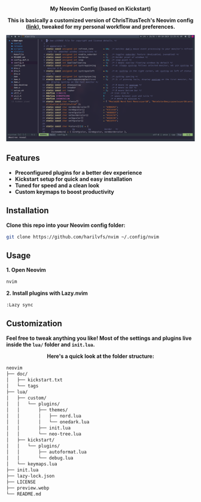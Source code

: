 <p align="center"><strong>My Neovim Config (based on Kickstart)</strong></p>

<p align="center"><strong>This is basically a customized version of ChrisTitusTech's Neovim config (<a href="https://github.com/ChrisTitusTech/neovim">link</a>), tweaked for my personal workflow and preferences.</strong></p>

![NVIM](https://raw.githubusercontent.com/harilvfs/nvim/refs/heads/main/preview.webp)

## Features

- **Preconfigured plugins for a better dev experience**
- **Kickstart setup for quick and easy installation**
- **Tuned for speed and a clean look**
- **Custom keymaps to boost productivity**

## Installation

**Clone this repo into your Neovim config folder:**

```bash
git clone https://github.com/harilvfs/nvim ~/.config/nvim
```

## Usage

**1. Open Neovim**

```bash
nvim
```

**2. Install plugins with Lazy.nvim**
```bash
:Lazy sync
```

## Customization

**Feel free to tweak anything you like! Most of the settings and plugins live inside the `lua/` folder and `init.lua`.**

<p align="center"><strong>Here's a quick look at the folder structure:</strong></p>

```shell
neovim
├── doc/
│   ├── kickstart.txt
│   └── tags
├── lua/
│   ├── custom/
│   │   └── plugins/
│   │       ├── themes/
│   │       │   ├── nord.lua
│   │       │   └── onedark.lua
│   │       ├── init.lua
│   │       └── neo-tree.lua
│   ├── kickstart/
│   │   └── plugins/
│   │       ├── autoformat.lua
│   │       └── debug.lua
│   └── keymaps.lua
├── init.lua
├── lazy-lock.json
├── LICENSE
├── preview.webp
└── README.md     
```



